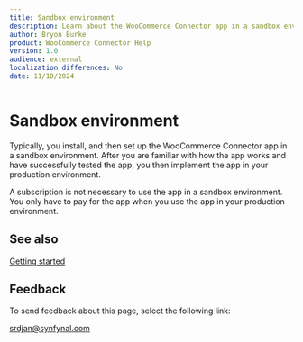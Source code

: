 ```yaml
---
title: Sandbox environment
description: Learn about the WooCommerce Connector app in a sandbox environment.
author: Bryon Burke
product: WooCommerce Connector Help
version: 1.0
audience: external
localization differences: No
date: 11/10/2024
---
```


<!-- markdownlint-disable MD006 MD007 MD009 MD024 MD025 MD033 -->
<!--// cspell:ignore  markdownlint allowfullscreen keyframes -->

# Sandbox environment

Typically, you install, and then set up the WooCommerce Connector app in a sandbox environment. After you are familiar with how the app works and have successfully tested the app, you then implement the app in your production environment.

A subscription is not necessary to use the app in a sandbox environment. You only have to pay for the app when you use the app in your production environment.

## See also

[Getting started](getting-started.md)

## Feedback

To send feedback about this page, select the following link:

[srdjan@synfynal.com](mailto:srdjan@synfynal.com?subject=Documentation%20Feedback%20Product%20Docs:%20sandbox-environment)
